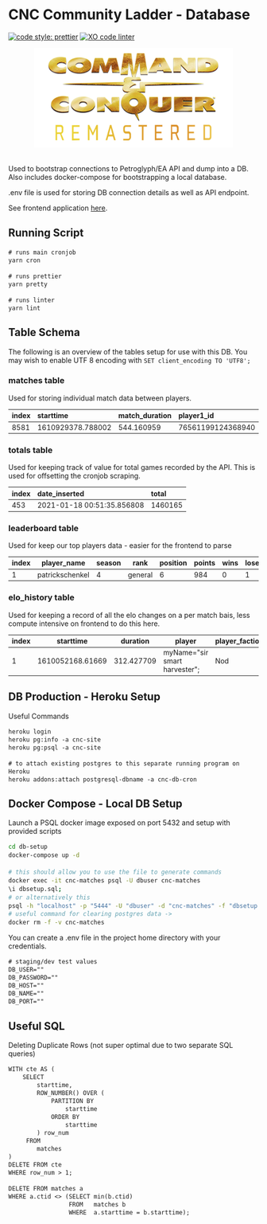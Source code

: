 # CNC Community Ladder - Database

[![code style: prettier](https://img.shields.io/badge/style-prettier-ff69b4.svg)](https://github.com/prettier/prettier)
[![XO code linter](https://img.shields.io/badge/linter-XO-5ed9c7.svg)](https://github.com/xojs/xo)

<center>
<img width= "400" height="200" src="https://raw.githubusercontent.com/dan-mcm/cnc-community-ladder/main/src/images/cnc_remastered.png"/>
</center>  
<br/>

Used to bootstrap connections to Petroglyph/EA API and dump into a DB.
Also includes docker-compose for bootstrapping a local database.  

.env file is used for storing DB connection details as well as API endpoint.

See frontend application [here](https://github.com/dan-mcm/cnc-community-ladder).

## Running Script

```
# runs main cronjob
yarn cron

# runs prettier
yarn pretty

# runs linter
yarn lint
```

## Table Schema

The following is an overview of the tables setup for use with this DB.
You may wish to enable UTF 8 encoding with `SET client_encoding TO 'UTF8';`

### **matches** table

Used for storing individual match data between players.

| index | starttime         | match_duration | player1_id        | player1_name | player1_faction | player1_random | player2_id    | player2_name | player2_faction | player2_random | result     | map               | replay                                                                                 | season |
| :---- | :---------------- | :------------- | :---------------- | :----------- | :-------------- | :------------- | :------------ | :----------- | :-------------- | :------------- | :--------- | :---------------- | :------------------------------------------------------------------------------------- | :----- |
| 8581  | 1610929378.788002 | 544.160959     | 76561199124368940 | jon          | GDI             | f              | 1008404381514 | JxDHarrell   | GDI             | f              | JxDHarrell | tournament_desert | MOBIUS_TIBERIAN_DAWN_MULTIPLAYER_COMMUNITY_7_MAP.745903.1577313.1610929385.0.36.Replay | 3      |

### **totals** table

Used for keeping track of value for total games recorded by the API. This is used for offsetting the cronjob scraping.

| index | date_inserted              | total   |
| :---- | :------------------------- | :------ |
| 453   | 2021-01-18 00:51:35.856808 | 1460165 |

### **leaderboard** table

Used for keep our top players data - easier for the frontend to parse

| index | player_name     | season | rank    | position | points | wins | loses | played | winrate |
| ----- | --------------- | ------ | ------- | -------- | ------ | ---- | ----- | ------ | ------- |
| 1     | patrickschenkel | 4      | general | 6        | 984    | 0    | 1     | 1      | 0       |

### **elo_history** table

Used for keeping a record of all the elo changes on a per match bais, less compute intensive on frontend to do this here.

| index | starttime        | duration   | player                        | player_faction | player_random | player_existing_elo | player_new_elo | opponent | opponent_faction | opponent_random | opponent_existing_elo | opponent_new_elo | map          | replay                                                                                                             | result | season |
| ----- | ---------------- | ---------- | ----------------------------- | -------------- | ------------- | ------------------- | -------------- | -------- | ---------------- | --------------- | --------------------- | ---------------- | ------------ | ------------------------------------------------------------------------------------------------------------------ | ------ | ------ |
| 1     | 1610052168.61669 | 312.427709 | myName="sir smart harvester"; | Nod            | t             | 1000                | 1016           | MC RusTy | GDI              | t               | 1000                  | 984              | canyon_paths | https://replays.cnctdra.ea.com/UGC_0110000105329996_00000000828943E1_MAPDATA.745903.1522834.1610052186.0.36.Replay | f      | 4      |

## DB Production - Heroku Setup

Useful Commands

```
heroku login
heroku pg:info -a cnc-site
heroku pg:psql -a cnc-site

# to attach existing postgres to this separate running program on Heroku
heroku addons:attach postgresql-dbname -a cnc-db-cron
```

## Docker Compose - Local DB Setup

Launch a PSQL docker image exposed on port 5432 and setup with provided scripts

```bash
cd db-setup
docker-compose up -d

# this should allow you to use the file to generate commands
docker exec -it cnc-matches psql -U dbuser cnc-matches
\i dbsetup.sql;
# or alternatively this
psql -h "localhost" -p "5444" -U "dbuser" -d "cnc-matches" -f "dbsetup.sql"
# useful command for clearing postgres data ->
docker rm -f -v cnc-matches
```

You can create a .env file in the project home directory with your credentials.

```
# staging/dev test values
DB_USER=""
DB_PASSWORD=""
DB_HOST=""
DB_NAME=""
DB_PORT=""
```

## Useful SQL

Deleting Duplicate Rows (not super optimal due to two separate SQL queries)

```
WITH cte AS (
    SELECT
        starttime,
        ROW_NUMBER() OVER (
            PARTITION BY
                starttime
            ORDER BY
                starttime
        ) row_num
     FROM
        matches
)
DELETE FROM cte
WHERE row_num > 1;

DELETE FROM matches a
WHERE a.ctid <> (SELECT min(b.ctid)
                 FROM   matches b
                 WHERE  a.starttime = b.starttime);
```
